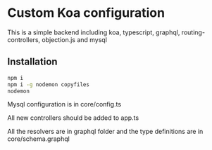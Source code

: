 # Custom Koa configuration
This is a simple backend including koa, typescript, graphql, routing-controllers, objection.js and mysql

## Installation
```bash
npm i
npm i -g nodemon copyfiles
nodemon
```

Mysql configuration is in core/config.ts

All new controllers should be added to app.ts

All the resolvers are in graphql folder and the type definitions are in core/schema.graphql
